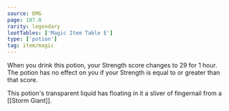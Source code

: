 ```yaml
---
source: DMG
page: 187.0
rarity: legendary
lootTables: ['Magic Item Table E']
type: ['potion']
tag: item/magic
---
```


When you drink this potion, your Strength score changes to 29 for 1 hour. The potion has no effect on you if your Strength is equal to or greater than that score.

This potion's transparent liquid has floating in it a sliver of fingernail from a [[Storm Giant]].


